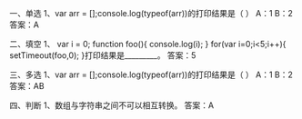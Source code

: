 一、单选
1、var arr = [];console.log(typeof(arr))的打印结果是（   ）
A：1
B：2
答案：A

二、填空
1、       var i = 0;
       function foo(){
          console.log(i);
       }
       for(var i=0;i<5;i++){
          setTimeout(foo,0);
       }打印结果是_________。
答案：5

三、多选
1、var arr = [];console.log(typeof(arr))的打印结果是（   ）
A：1
B：2
答案：AB

四、判断
1、数组与字符串之间不可以相互转换。
答案：A